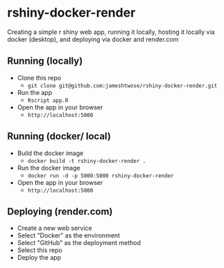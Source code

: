 # rshiny-docker-render
Creating a simple r shiny web app, running it locally, hosting it locally via docker (desktop), and deploying via docker and render.com

## Running (locally)
- Clone this repo
  - `git clone git@github.com:jameshtwose/rshiny-docker-render.git`
- Run the app
  - `Rscript app.R`
- Open the app in your browser
  - `http://localhost:5000`


## Running (docker/ local)
- Build the docker image
  - `docker build -t rshiny-docker-render .`
- Run the docker image
  - `docker run -d -p 5000:5000 rshiny-docker-render`
- Open the app in your browser
  - `http://localhost:5000`

## Deploying (render.com)
- Create a new web service
- Select "Docker" as the environment
- Select "GitHub" as the deployment method
- Select this repo
- Deploy the app